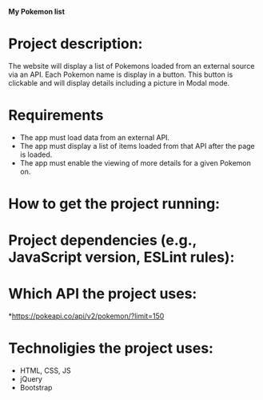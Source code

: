 **My Pokemon list**

# Project description:
The website will display a list of Pokemons loaded from an external source via an API. 
Each Pokemon name is display in a button. This button is clickable and will display details including a picture in Modal mode.

# Requirements
* The app must load data from an external API.
* The app must display a list of items loaded from that API after the page is loaded.
* The app must enable the viewing of more details for a given Pokemon on.

# How to get the project running:

# Project dependencies (e.g., JavaScript version, ESLint rules):

# Which API the project uses:
*https://pokeapi.co/api/v2/pokemon/?limit=150

# Technoligies the project uses:
* HTML, CSS, JS
* jQuery
* Bootstrap






